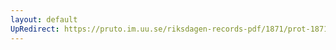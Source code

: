 ```yaml
---
layout: default
UpRedirect: https://pruto.im.uu.se/riksdagen-records-pdf/1871/prot-1871--fk--130/prot-1871--fk--130_008.pdf
---
```

